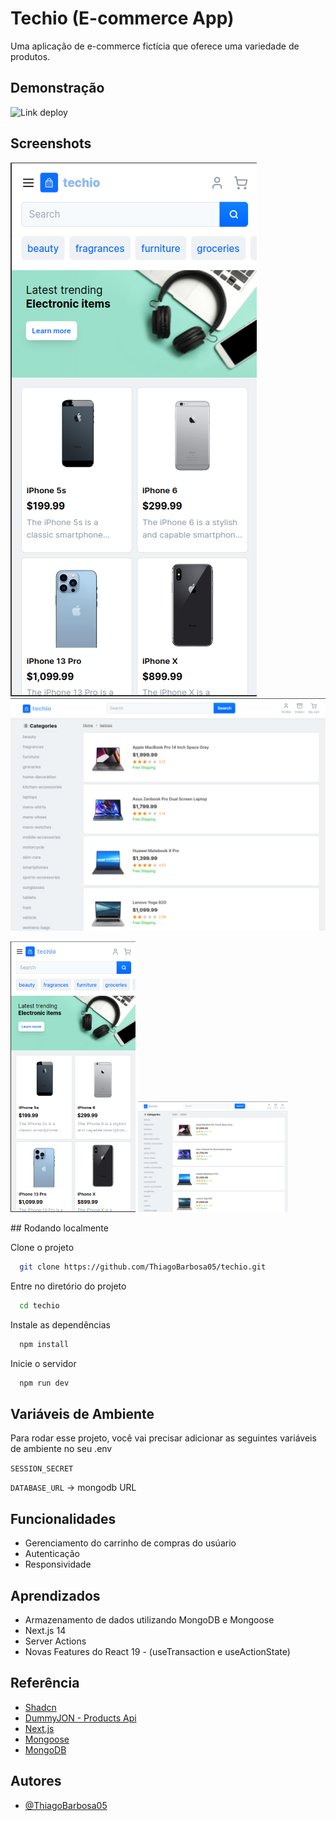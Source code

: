 
# Techio (E-commerce App)

Uma aplicação de e-commerce fictícia que oferece uma variedade de produtos.  


## Demonstração

![Link deploy](https://techio-six.vercel.app/)


## Screenshots

<p float="left">
    <img src="./public/mobile-demo.png" />
    <img src="./public/desktop-demo.png" />
</p>

<p float="left">
  <img src="./public/mobile-demo.png" alt="drawing" width="200"/>
  <img src="./public/desktop-demo.png" alt="drawing" width="240"/>
</p>
## Rodando localmente

Clone o projeto

```bash
  git clone https://github.com/ThiagoBarbosa05/techio.git
```

Entre no diretório do projeto

```bash
  cd techio
```

Instale as dependências

```bash
  npm install
```

Inicie o servidor

```bash
  npm run dev
```


## Variáveis de Ambiente

Para rodar esse projeto, você vai precisar adicionar as seguintes variáveis de ambiente no seu .env

`SESSION_SECRET`

`DATABASE_URL` -> mongodb URL


## Funcionalidades

- Gerenciamento do carrinho de compras do usúario
- Autenticação
- Responsividade


## Aprendizados

- Armazenamento de dados utilizando MongoDB e Mongoose
- Next.js 14
- Server Actions
- Novas Features do React 19 - (useTransaction e useActionState)

## Referência

 - [Shadcn](https://awesomeopensource.com/project/elangosundar/awesome-README-templates)
 - [DummyJON - Products Api](https://dummyjson.com/)
 - [Next.js](https://nextjs.org/)
 - [Mongoose](https://mongoosejs.com/)
 - [MongoDB](https://www.mongodb.com/)


## Autores

- [@ThiagoBarbosa05](https://github.com/ThiagoBarbosa05)

